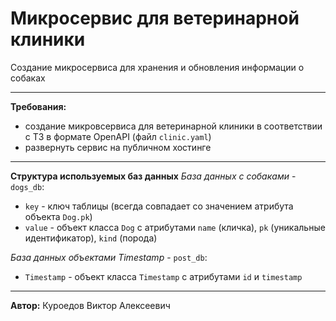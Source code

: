 # Микросервис для ветеринарной клиники
Создание микросервиса для хранения и обновления информации о собаках

----
**Требования:**
* создание микровсервиса для ветеринарной клиники в соответствии с ТЗ в формате OpenAPI (файл `clinic.yaml`)
* развернуть сервис на публичном хостинге
---- 
**Структура используемых баз данных**
*База данных с собаками* - `dogs_db`:
* `key` - ключ таблицы (всегда совпадает со значением атрибута объекта `Dog.pk`)
* `value` - объект класса `Dog` с атрибутами `name` (кличка), `pk` (уникальные идентификатор), `kind` (порода)

*База данных объектами Timestamp* - `post_db`:
* `Timestamp` - объект класса `Timestamp` с атрибутами `id` и `timestamp`
---- 
**Автор:**
Куроедов Виктор Алексеевич


